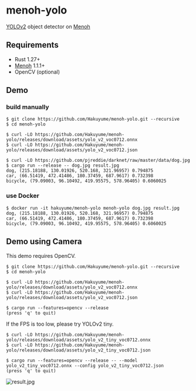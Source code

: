 # menoh-yolo

[YOLOv2](https://pjreddie.com/darknet/yolov2/) object detector on [Menoh](https://github.com/pfnet-research/menoh)

## Requirements

- Rust 1.27+
- [Menoh](https://github.com/pfnet-research/menoh) 1.1.1+
- OpenCV (optional)

## Demo

### build manually

```
$ git clone https://github.com/Hakuyume/menoh-yolo.git --recursive
$ cd menoh-yolo

$ curl -LO https://github.com/Hakuyume/menoh-yolo/releases/download/assets/yolo_v2_voc0712.onnx
$ curl -LO https://github.com/Hakuyume/menoh-yolo/releases/download/assets/yolo_v2_voc0712.json

$ curl -LO https://github.com/pjreddie/darknet/raw/master/data/dog.jpg
$ cargo run --release -- dog.jpg result.jpg
dog, (215.18188, 130.01926, 520.168, 321.96957) 0.794875
car, (66.51419, 472.41486, 180.37459, 687.9617) 0.732398
bicycle, (79.09003, 96.10492, 419.95575, 578.96405) 0.6060025
```

### use Docker

```
$ docker run -it hakuyume/menoh-yolo menoh-yolo dog.jpg result.jpg
dog, (215.18188, 130.01926, 520.168, 321.96957) 0.794875
car, (66.51419, 472.41486, 180.37459, 687.9617) 0.732398
bicycle, (79.09003, 96.10492, 419.95575, 578.96405) 0.6060025
```

## Demo using Camera

This demo requires OpenCV.

```
$ git clone https://github.com/Hakuyume/menoh-yolo.git --recursive
$ cd menoh-yolo

$ curl -LO https://github.com/Hakuyume/menoh-yolo/releases/download/assets/yolo_v2_voc0712.onnx
$ curl -LO https://github.com/Hakuyume/menoh-yolo/releases/download/assets/yolo_v2_voc0712.json

$ cargo run --features=opencv --release
(press 'q' to quit)
```

If the FPS is too low, please try YOLOv2 tiny.

```
$ curl -LO https://github.com/Hakuyume/menoh-yolo/releases/download/assets/yolo_v2_tiny_voc0712.onnx
$ curl -LO https://github.com/Hakuyume/menoh-yolo/releases/download/assets/yolo_v2_tiny_voc0712.json

$ cargo run --features=opencv --release -- --model yolo_v2_tiny_voc0712.onnx --config yolo_v2_tiny_voc0712.json
(press 'q' to quit)
```

![result.jpg](https://user-images.githubusercontent.com/3014172/42957529-efc58ec4-8bbd-11e8-9b00-440924369e2b.jpg)
